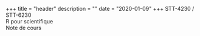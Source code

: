 +++
title = "header"
description = ""
date = "2020-01-09"
+++
STT-4230 / STT-6230  
R pour scientifique  
Note de cours